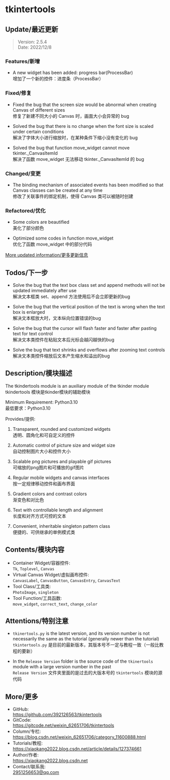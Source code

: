 **tkintertools**
================

Update/最近更新
-------------------
> Version: 2.5.4  
> Date: 2022/12/8

### Features/新增

* A new widget has been added: progress bar(ProcessBar)  
增加了一个新的控件：进度条（ProcessBar）

### Fixed/修复

* Fixed the bug that the screen size would be abnormal when creating Canvas of different sizes  
修复了新建不同大小的 Canvas 时，画面大小会异常的 bug

* Solved the bug that there is no change when the font size is scaled under certain conditions  
解决了字体大小进行缩放时，在某种条件下缩小没有变化的 bug

* Solved the bug that function move_widget cannot move tkinter._CanvasItemId  
解决了函数 move_widget 无法移动 tkinter._CanvasItemId 的 bug

### Changed/变更

* The binding mechanism of associated events has been modified so that Canvas classes can be created at any time  
修改了关联事件的绑定机制，使得 Canvas 类可以被随时创建

### Refactored/优化

* Some colors are beautified  
美化了部分颜色

* Optimized some codes in function move_widget  
优化了函数 move_widget 中的部分代码

[More updated information/更多更新信息](https://gitcode.net/weixin_62651706/tkintertools/-/blob/master/CHANGELOG.md)

Todos/下一步
----------

* Solve the bug that the text box class set and append methods will not be updated immediately after use  
解决文本框类 set、append 方法使用后不会立即更新的bug

* Solve the bug that the vertical position of the text is wrong when the text box is enlarged  
解决文本框放大时，文本纵向位置错误的bug

* Solve the bug that the cursor will flash faster and faster after pasting text for text control  
解决文本类控件在粘贴文本后光标会越闪越快的bug

* Solve the bug that text shrinks and overflows after zooming text controls  
解决文本类控件缩放后文本产生缩水和溢出的bug

Description/模块描述
-------------------

The tkindertools module is an auxiliary module of the tkinder module  
tkindertools 模块是tkinder模块的辅助模块

Minimum Requirement: Python3.10  
最低要求：Python3.10

Provides/提供:
1. Transparent, rounded and customized widgets  
透明、圆角化和可自定义的控件

2. Automatic control of picture size and widget size  
自动控制图片大小和控件大小

3. Scalable png pictures and playable gif pictures  
可缩放的png图片和可播放的gif图片

4. Regular mobile widgets and canvas interfaces  
按一定规律移动控件和画布界面

5. Gradient colors and contrast colors  
渐变色和对比色

6. Text with controllable length and alignment  
长度和对齐方式可控的文本

7. Convenient, inheritable singleton pattern class  
便捷的、可供继承的单例模式类

Contents/模块内容
----------------

* Container Widget/容器控件:  
`Tk`, `Toplevel`, `Canvas`
* Virtual Canvas Widget/虚拟画布控件:  
`CanvasLabel`, `CanvasButton`, `CanvasEntry`, `CanvasText`
* Tool Class/工具类:  
`PhotoImage`, `singleton`
* Tool Function/工具函数:  
`move_widget`, `correct_text`, `change_color`

Attentions/特别注意
------------------

* `tkinertools.py` is the latest version, and its version number is not necessarily the same as the tutorial (generally newer than the tutorial)  
`tkintertools.py` 是目前的最新版本，其版本号不一定与教程一致（一般比教程的要新）

* In the `Release Version` folder is the source code of the `tkinertools` module with a large version number in the past  
`Release Version` 文件夹里面的是过去的大版本号的 `tkintertools` 模块的源代码

More/更多
--------

* GitHub:  
https://github.com/392126563/tkintertools
* GitCode:  
https://gitcode.net/weixin_62651706/tkintertools
* Column/专栏:  
https://blog.csdn.net/weixin_62651706/category_11600888.html
* Tutorials/教程:  
https://xiaokang2022.blog.csdn.net/article/details/127374661
* Author/作者:  
https://xiaokang2022.blog.csdn.net
* Contact/联系我:  
2951256653@qq.com
